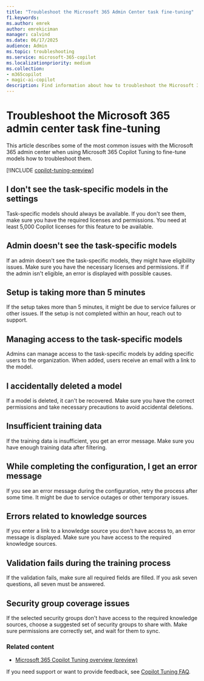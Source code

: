 ```yaml
---
title: "Troubleshoot the Microsoft 365 Admin Center task fine-tuning"
f1.keywords:
ms.author: emrek
author: emrekiciman
manager: calvind
ms.date: 06/17/2025
audience: Admin
ms.topic: troubleshooting
ms.service: microsoft-365-copilot
ms.localizationpriority: medium
ms.collection:
- m365copilot
- magic-ai-copilot
description: Find information about how to troubleshoot the Microsoft 365 admin center when using Copilot Tuning to fine-tune models.
---
```


# Troubleshoot the Microsoft 365 admin center task fine-tuning

This article describes some of the most common issues with the Microsoft 365 admin center when using Microsoft 365 Copilot Tuning to fine-tune models how to troubleshoot them.

[!INCLUDE [copilot-tuning-preview](includes/copilot-tuning-preview.md)]

## I don't see the task-specific models in the settings

Task-specific models should always be available. If you don't see them, make sure you have the required licenses and permissions. You need at least 5,000 Copilot licenses for this feature to be available.

## Admin doesn't see the task-specific models

If an admin doesn't see the task-specific models, they might have eligibility issues. Make sure you have the necessary licenses and permissions. If if the admin isn't eligible, an error is displayed with possible causes.

## Setup is taking more than 5 minutes

If the setup takes more than 5 minutes, it might be due to service failures or other issues. If the setup is not completed within an hour, reach out to support.

## Managing access to the task-specific models

Admins can manage access to the task-specific models by adding specific users to the organization. When added, users receive an email with a link to the model.

## I accidentally deleted a model

If a model is deleted, it can't be recovered. Make sure you have the correct permissions and take necessary precautions to avoid accidental deletions.

## Insufficient training data

If the training data is insufficient, you get an error message. Make sure you have enough training data after filtering.

## While completing the configuration, I get an error message

If you see an error message during the configuration, retry the process after some time. It might be due to service outages or other temporary issues.

## Errors related to knowledge sources

If you enter a link to a knowledge source you don't have access to, an error message is displayed. Make sure you have access to the required knowledge sources.

## Validation fails during the training process

If the validation fails, make sure all required fields are filled. If you ask seven questions, all seven must be answered.

## Security group coverage issues

If the selected security groups don't have access to the required knowledge sources, choose a suggested set of security groups to share with. Make sure permissions are correctly set, and wait for them to sync.

### Related content

- [Microsoft 365 Copilot Tuning overview (preview)](copilot-tuning-overview.md)

If you need support or want to provide feedback, see [Copilot Tuning FAQ](copilot-tuning-faq.yml).



